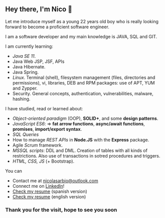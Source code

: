 ## Hey there, I'm Nico 👋

Let me introduce myself as a young 22 years old boy who is really looking forward to become a proficient software engineer.

I am a software developer and my main knowledge is JAVA, SQL and GIT.

I am currently learning:
- *Java SE 11*.
- Java Web JSP, JSF, APIs
- Java Hibernate.
- Java Spring.
- *Linux*. Terminal (shell), filesystem management (files, directories and permissions), vi, libraries, DEB and RPM packages: use of APT, YUM and Zypper.
- Security. General concepts, authentication, vulnerabilities, malware, hashing.

I have studied, read or learned about:
- *Object-oriented paradigm* (OOP), **SOLID+**, and some **design patterns**.
- *JavaScript ES6*: => **fat arrow functions**, **async/await functions**, **promises**, **import/export syntax**.
- *SQL Queries*
- How to manage *REST APIs* in **Node.JS** with the **Express** package.
- Agile *Scrum* framework.
- *MSSQL scripts*: DDL and DML. Creation of tables with all kinds of restrictions. Also use of transactions in sotred procedures and triggers.
- *HTML, CSS, JS* (+ Bootstrap).
<!--
### I'm using my free time to translate and refactor my projects in order to show here what I'm capable of. So if you have some time, please check my projects. Any feedback is highly appreciated!
-->

You can
- Contact me at nicolasarbio@outlook.com
- Connect me on [LinkedIn](https://www.linkedin.com/in/nicolás-arbio/?locale=en_US)!
- [Check my resume](https://github.com/nicoarbio/nicoarbio/blob/main/Nicolás%20Gabriel%20Arbio%20-%20CV_ES.pdf) (spanish version)
- [Check my resume](https://github.com/nicoarbio/nicoarbio/blob/main/Nicolás%20Gabriel%20Arbio%20-%20CV_EN.pdf) (english version)

### Thank you for the visit, hope to see you soon
